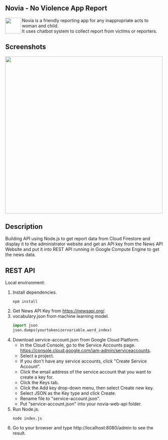 ## Novia - No Violence App Report

<img src="http://34.101.116.82/image/favicon.png" align="left"
width="50">

Novia is a friendly reporting app for any inappropriate acts to woman and child.
<br/>
It uses chatbot system to collect report from victims or reporters.

## Screenshots
<img src="https://storage.googleapis.com/novia-files/screenshots/novia-admin.jpeg" align="center" width="500">
<br/>

## Description
Building API using Node.js to get report data from Cloud Firestore and display it to the administrator website and get an API key from the News API Website and put it into REST API running in Google Compute Engine to get the news data.

## REST API
Local environment:
1. Install dependencies.
   ```
   npm install
   ```
2. Get News API Key from https://newsapi.org/.
3. vocabulary.json from machine learning model.
   ```python
   import json
   json.dumps(yourtokenizervariable.word_index)
   ```
4. Download service-account.json from Google Cloud Platform.
   - In the Cloud Console, go to the Service Accounts page. https://console.cloud.google.com/iam-admin/serviceaccounts.
   - Select a project.
   - If you don't have any service accounts, click "Create Service Account".
   - Click the email address of the service account that you want to create a key for. 
   - Click the Keys tab.
   - Click the Add key drop-down menu, then select Create new key.
   - Select JSON as the Key type and click Create.
   - Rename file to "service-account.json".
   - Put "service-account.json" into your novia-web-api folder.
5. Run Node.js.
   ```
   node index.js
   ```
6. Go to your browser and type http://localhost:8080/admin to see the result.










